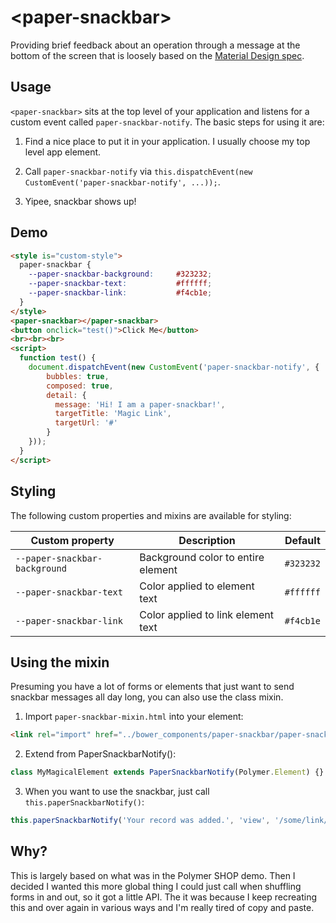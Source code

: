 # \<paper-snackbar\>

Providing brief feedback about an operation through a message at the bottom of the screen that is loosely based on the [Material Design spec](https://material.io/guidelines/components/snackbars-toasts.html#).

## Usage

`<paper-snackbar>` sits at the top level of your application and listens for a custom event called `paper-snackbar-notify`. The basic steps for using it are:

1. Find a nice place to put it in your application. I usually choose my top level app element.

2. Call `paper-snackbar-notify` via `this.dispatchEvent(new CustomEvent('paper-snackbar-notify', ...));`.

3. Yipee, snackbar shows up!

## Demo

<!---
```
<custom-element-demo>
  <template>
    <script src="../webcomponentsjs/webcomponents-lite.js"></script>
    <link rel="import" href="paper-snackbar.html">
    <next-code-block></next-code-block>
  </template>
</custom-element-demo>
```
-->
```html
<style is="custom-style">
  paper-snackbar {
    --paper-snackbar-background:     #323232;
    --paper-snackbar-text:           #ffffff;
    --paper-snackbar-link:           #f4cb1e;
  }
</style>
<paper-snackbar></paper-snackbar>
<button onclick="test()">Click Me</button>
<br><br><br>
<script>
  function test() {
    document.dispatchEvent(new CustomEvent('paper-snackbar-notify', {
        bubbles: true, 
        composed: true,
        detail: { 
          message: 'Hi! I am a paper-snackbar!', 
          targetTitle: 'Magic Link',
          targetUrl: '#'
        }
    }));
  }
</script>
```

## Styling

The following custom properties and mixins are available for styling:

| Custom property | Description | Default |
| --- | --- | --- |
| `--paper-snackbar-background` | Background color to entire element | `#323232` |
| `--paper-snackbar-text` | Color applied to element text | `#ffffff` |
| `--paper-snackbar-link` | Color applied to link element text | `#f4cb1e` |

## Using the mixin

Presuming you have a lot of forms or elements that just want to send snackbar messages all day long, you can also use the class mixin.

1. Import `paper-snackbar-mixin.html` into your element:
  ```html
  <link rel="import" href="../bower_components/paper-snackbar/paper-snackbar-mixin.html">
  ```
2. Extend from PaperSnackbarNotify():
  ```javascript
  class MyMagicalElement extends PaperSnackbarNotify(Polymer.Element) {}
  ```
3. When you want to use the snackbar, just call `this.paperSnackbarNotify()`:
  ```javascript
  this.paperSnackbarNotify('Your record was added.', 'view', '/some/link/you/want');
  ```

## Why?

This is largely based on what was in the Polymer SHOP demo. Then I decided I wanted this more global thing I could just call when shuffling forms in and out, so it got a little API. The it was because I keep recreating this and over again in various ways and I'm really tired of copy and paste.
